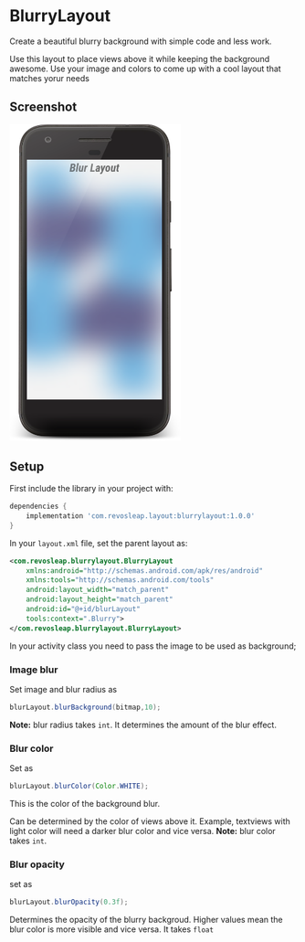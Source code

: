 # BlurryLayout
Create a beautiful blurry background with simple code and less work.

Use this layout to place views above it while keeping the background awesome. Use your image and colors to come up 
with a cool layout that matches yorur needs
## Screenshot
<img src="/Screenshots/device-2018-10-11-002239.png" width="300px">

## Setup
First include the library in your project with:

```gradle
dependencies {
    implementation 'com.revosleap.layout:blurrylayout:1.0.0'
}
```

In your `layout.xml` file, set the parent layout as:

```xml
<com.revosleap.blurrylayout.BlurryLayout
    xmlns:android="http://schemas.android.com/apk/res/android"
    xmlns:tools="http://schemas.android.com/tools"
    android:layout_width="match_parent"
    android:layout_height="match_parent"
    android:id="@+id/blurLayout"
    tools:context=".Blurry">
</com.revosleap.blurrylayout.BlurryLayout>
```

In your activity class you need to pass the image to be used as background;

### Image blur

Set image and blur radius as
```java
blurLayout.blurBackground(bitmap,10);
```

**Note:** blur radius takes ```int```. It determines the amount of the blur effect.

### Blur color
Set as 
```java 
blurLayout.blurColor(Color.WHITE);
```
This is the color of the background blur. 

Can be determined by the color of views above it. Example,
textviews with light color will need a darker blur color and vice versa. 
**Note:** blur color takes `int`.

### Blur opacity
set as 
```java 
blurLayout.blurOpacity(0.3f);
```

Determines the opacity of the blurry backgroud. Higher values mean the blur color is more visible and vice versa.
It takes `float`

